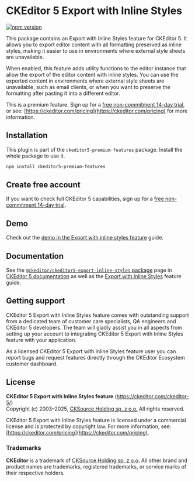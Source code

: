 CKEditor&nbsp;5 Export with Inline Styles
=====================================

[![npm version](https://badge.fury.io/js/%40ckeditor%2Fckeditor5-export-inline-styles.svg)](https://www.npmjs.com/package/@ckeditor/ckeditor5-export-inline-styles)

This package contains an Export with Inline Styles feature for CKEditor&nbsp;5. It allows you to export editor content with all formatting preserved as inline styles, making it easier to use in environments where external style sheets are unavailable.

When enabled, this feature adds utility functions to the editor instance that allow the export of the editor content with inline styles. You can use the exported content in environments where external style sheets are unavailable, such as email clients, or when you want to preserve the formatting after pasting it into a different editor.

This is a premium feature. Sign up for a [free non-commitment 14-day trial](https://portal.ckeditor.com/checkout?plan=free), or see: [https://ckeditor.com/pricing](https://ckeditor.com/pricing) for more information.

## Installation

This plugin is part of the `ckeditor5-premium-features` package. Install the whole package to use it.

```bash
npm install ckeditor5-premium-features
```

## Create free account

If you want to check full CKEditor&nbsp;5 capabilities, sign up for a [free non-commitment 14-day trial](https://portal.ckeditor.com/checkout?plan=free).

## Demo

Check out the [demo in the Export with inline styles feature](https://ckeditor.com/docs/ckeditor5/latest/features/html/export-with-inline-styles.html) guide.

## Documentation

See the [`@ckeditor/ckeditor5-export-inline-styles` package](https://ckeditor.com/docs/ckeditor5/latest/api/export-with-inline-styles.html) page in [CKEditor&nbsp;5 documentation](https://ckeditor.com/docs/ckeditor5/latest/) as well as the [Export with Inline Styles](https://ckeditor.com/docs/ckeditor5/latest/features/html/export-with-inline-styles.html) feature guide.

## Getting support

CKEditor&nbsp;5 Export with Inline Styles feature comes with outstanding support from a dedicated team of customer care specialists, QA engineers and CKEditor&nbsp;5 developers. The team will gladly assist you in all aspects from setting up your account to integrating CKEditor&nbsp;5 Export with Inline Styles feature with your application.

As a licensed CKEditor&nbsp;5 Export with Inline Styles feature user you can report bugs and request features directly through the CKEditor Ecosystem customer dashboard.

## License

**CKEditor&nbsp;5 Export with Inline Styles feature** (https://ckeditor.com/ckeditor-5/)<br>
Copyright (c) 2003–2025, [CKSource Holding sp. z o.o.](https://cksource.com) All rights reserved.

CKEditor&nbsp;5 Export with Inline Styles feature is licensed under a commercial license and is protected by copyright law. For more information, see: [https://ckeditor.com/pricing](https://ckeditor.com/pricing).

### Trademarks

**CKEditor** is a trademark of [CKSource Holding sp. z o.o.](https://cksource.com) All other brand and product names are trademarks, registered trademarks, or service marks of their respective holders.
